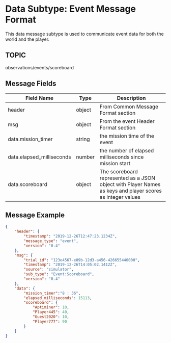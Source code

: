 # Data Subtype: Event Message Format
This data message subtype is used to communicate event data for both the world and the player.

## TOPIC

observations/events/scoreboard

## Message Fields

| Field Name | Type | Description
| --- | --- | ---|
| header | object | From Common Message Format section
| msg | object | From the event Header Format section 
| data.mission_timer | string | the mission time of the event
| data.elapsed_milliseconds | number | the number of elapsed milliseconds since mission start
| data.scoreboard | object | The scoreboard represented as a JSON object with Player Names as keys and player scores as integer values


## Message Example

```json
{
	"header": {
		"timestamp": "2019-12-26T12:47:23.1234Z",
		"message_type": "event",
		"version": "0.4"
	},
	"msg": { 
    	"trial_id": "123e4567-e89b-12d3-a456-426655440000",
		"timestamp": "2019-12-26T14:05:02.1412Z",
		"source": "simulator",
		"sub_type": "Event:Scoreboard",
		"version": "0.4"
	},
	"data": {
		"mission_timer":"8 : 36",
		"elapsed_milliseconds": 15113,
		"scoreboard": {
	        "Aptiminer": 10,
			"Player445": 40,
			"Guest2020": 10,
			"Player777": 90
	    }	
	}	
}

```